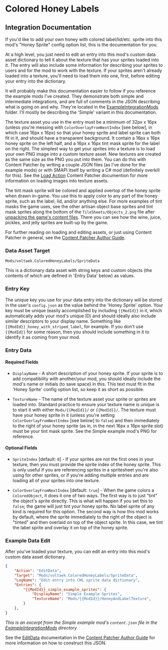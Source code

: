 # Colored Honey Labels

## Integration Documentation

If you'd like to add your own honey with colored label/lid/etc. sprite into this mod's "Honey Sprite" config option list, this is the documentation for you.

At a high level, you just need to edit an entry into this mod's custom data asset dictionary to tell it about the texture that has your sprites loaded into it.
The entry will also include some information for describing your sprites to users and for the mod to work with the texture.
If your sprites aren't already loaded into a texture, you'll need to load them into one, first, before editing your entry into the dictionary.

It will probably make this documentation easier to follow if you reference the example mods I've created.
They demonstrate both simple and intermediate integrations, and are full of comments in the JSON describing what is going on and why.
They're located in the [ExampleIntegrationMods](ExampleIntegrationMods) folder. I'll mostly be describing the 'Simple' variant in this documentation.

The texture asset you use in the entry must be a minimum of 32px x 16px (unless you're messing with `ColorOverlayFromNextIndex` \[see below\],
in which case 16px x 16px) so that your honey sprite and label sprite can both fit in it, and should have a transparent background.
It contain a 16px x 16px honey sprite on the left half, and a 16px x 16px tint mask sprite for the label on the right.
The simplest way to get your sprites into a texture is to load your own PNG image into a custom texture asset.
New textures are created as the same size as the PNG you put into them.
You can do this with Content Patcher by writing a couple JSON files (as I've done for the example mods) or with SMAPI itself by writing
a C# mod (definitely overkill for this). See the [Load Action] Content Patcher documention for more information on loading images into texture assets.

The tint mask sprite will be colored and applied overtop of the honey sprite when drawn in-game.
You use this to apply color to any part of the honey sprite, such as the label, lid, and/or anything else.
For more examples of tint masks the game uses, see the other artisan object base sprites and tint mask sprites along the bottom of
the `TileSheets/Objects_2.png` file after [unpacking the game's content files].
There you can see how the wine, juice, pickles, and jelly sprites are built-up by the game.

For further reading on loading and editing assets, or just using Content Patcher in general, see the [Content Patcher Author Guide].

### Data Asset Target

`Mods/voltaek.ColoredHoneyLabels/SpriteData`

This is a dictionary data asset with string keys and custom objects (the contents of which are defined in 'Entry Data' below) as values.

### Entry Key

The unique key you use for your data entry into the dictionary will be stored in the user's `config.json` as the value behind the 'Honey Sprite' option.
Your key must be unique (easily accomplished by including `{{ModId}}` in it, which automatically adds your mod's unique ID) and should ideally also include
similar descriptors to your display name. Something like `{{ModId}}_honey_with_striped_label`, for example. If you don't use `{{ModId}}` for some reason,
then you should include something in it to identify it as coming from your mod.

### Entry Data

#### Required Fields

* `DisplayName` - A short description of your honey sprite. If your sprite is to add compatibility with another/your mod, you should ideally include
the mod's name or initials (to save space) in this. This text must fit in the 'Honey Sprite' config option list, so keep it as short as possible.

* `TextureName` - The name of the texture asset your sprite or sprites are loaded into.
Standard practice to ensure your texture name is unique is to start it with either `Mods/{{ModId}}/` or `{{ModId}}/`.
The texture must have your honey sprite in it (unless you're setting `ColorOverlayFromNextIndex` \[see below\] to `false`) and then immediately to the right
of your honey sprite (as in, in the next 16px x 16px sprite slot) must be your tint mask sprite. See the Simple example mod's PNG for reference.

#### Optional Fields

* `SpriteIndex` \[default: `0`\] - If your sprites are not the first ones in your texture, then you must provide the sprite index of the honey sprite.
This is only useful if you are referencing sprites in a spritesheet you're also using for other sprites, or if you're adding multiple entries and
are loading all of your sprites into one texture.

* `ColorOverlayFromNextIndex` \[default: `true`\] - When the game colors a `ColoredObject`, it does it one of two ways. The first way is to just "tint"
the object's sprite directly. This is what will happen if you set this to `false`; the game will just tint your honey sprite. No label sprite of any kind
is required for this option. The second way is how this mod works by default, where the sprite immediately to the right of the object is "tinted"
and then overlaid on top of the object sprite. In this case, we tint the label sprite and overlay it on top of the honey sprite.

### Example Data Edit

After you've loaded your texture, you can edit an entry into this mod's custom data asset dictionary.
```json
{
	"Action": "EditData",
	"Target": "Mods/voltaek.ColoredHoneyLabels/SpriteData",
	"LogName": "Edit entry into CHL sprite data dictionary",
	"Entries": {
		"{{ModId}}_simple_example_sprites": {
			"DisplayName": "Simple Example Sprites",
			"TextureName": "Mods/{{ModId}}/HoneyAndLabelTexture",
		}
	},
}
```
*This is an excerpt from the Simple example mod's `content.json` file in the [ExampleIntegrationMods](ExampleIntegrationMods) directory*

See the [EditData] documentation in the [Content Patcher Author Guide] for more information on how to construct this JSON.

[Load Action]: https://github.com/Pathoschild/StardewMods/blob/stable/ContentPatcher/docs/author-guide/action-load.md
[EditData]: https://github.com/Pathoschild/StardewMods/blob/stable/ContentPatcher/docs/author-guide/action-editdata.md#usage
[Content Patcher Author Guide]: https://github.com/Pathoschild/StardewMods/blob/stable/ContentPatcher/docs/author-guide/action-load.md
[unpacking the game's content files]: https://stardewvalleywiki.com/Modding:Editing_XNB_files#Unpack_game_files
